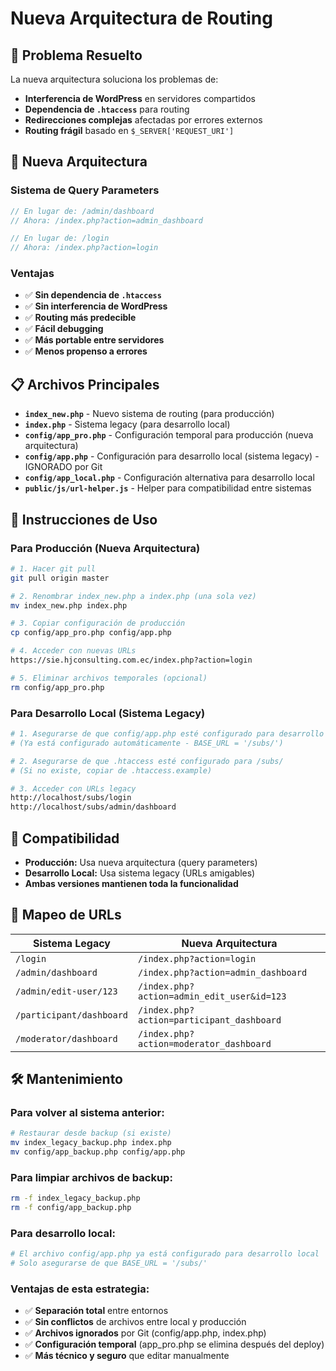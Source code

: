 # Nueva Arquitectura de Routing

## 🎯 **Problema Resuelto**

La nueva arquitectura soluciona los problemas de:
- **Interferencia de WordPress** en servidores compartidos
- **Dependencia de `.htaccess`** para routing
- **Redirecciones complejas** afectadas por errores externos
- **Routing frágil** basado en `$_SERVER['REQUEST_URI']`

## 🚀 **Nueva Arquitectura**

### **Sistema de Query Parameters**
```php
// En lugar de: /admin/dashboard
// Ahora: /index.php?action=admin_dashboard

// En lugar de: /login  
// Ahora: /index.php?action=login
```

### **Ventajas**
- ✅ **Sin dependencia de `.htaccess`**
- ✅ **Sin interferencia de WordPress**
- ✅ **Routing más predecible**
- ✅ **Fácil debugging**
- ✅ **Más portable entre servidores**
- ✅ **Menos propenso a errores**

## 📋 **Archivos Principales**

- **`index_new.php`** - Nuevo sistema de routing (para producción)
- **`index.php`** - Sistema legacy (para desarrollo local)
- **`config/app_pro.php`** - Configuración temporal para producción (nueva arquitectura)
- **`config/app.php`** - Configuración para desarrollo local (sistema legacy) - IGNORADO por Git
- **`config/app_local.php`** - Configuración alternativa para desarrollo local
- **`public/js/url-helper.js`** - Helper para compatibilidad entre sistemas

## 🔧 **Instrucciones de Uso**

### **Para Producción (Nueva Arquitectura)**
```bash
# 1. Hacer git pull
git pull origin master

# 2. Renombrar index_new.php a index.php (una sola vez)
mv index_new.php index.php

# 3. Copiar configuración de producción
cp config/app_pro.php config/app.php

# 4. Acceder con nuevas URLs
https://sie.hjconsulting.com.ec/index.php?action=login

# 5. Eliminar archivos temporales (opcional)
rm config/app_pro.php
```

### **Para Desarrollo Local (Sistema Legacy)**
```bash
# 1. Asegurarse de que config/app.php esté configurado para desarrollo
# (Ya está configurado automáticamente - BASE_URL = '/subs/')

# 2. Asegurarse de que .htaccess esté configurado para /subs/
# (Si no existe, copiar de .htaccess.example)

# 3. Acceder con URLs legacy
http://localhost/subs/login
http://localhost/subs/admin/dashboard
```

## 🔄 **Compatibilidad**

- **Producción:** Usa nueva arquitectura (query parameters)
- **Desarrollo Local:** Usa sistema legacy (URLs amigables)
- **Ambas versiones mantienen toda la funcionalidad**

## 📝 **Mapeo de URLs**

| Sistema Legacy | Nueva Arquitectura |
|---|---|
| `/login` | `/index.php?action=login` |
| `/admin/dashboard` | `/index.php?action=admin_dashboard` |
| `/admin/edit-user/123` | `/index.php?action=admin_edit_user&id=123` |
| `/participant/dashboard` | `/index.php?action=participant_dashboard` |
| `/moderator/dashboard` | `/index.php?action=moderator_dashboard` |

## 🛠️ **Mantenimiento**

### **Para volver al sistema anterior:**
```bash
# Restaurar desde backup (si existe)
mv index_legacy_backup.php index.php
mv config/app_backup.php config/app.php
```

### **Para limpiar archivos de backup:**
```bash
rm -f index_legacy_backup.php
rm -f config/app_backup.php
```

### **Para desarrollo local:**
```bash
# El archivo config/app.php ya está configurado para desarrollo local
# Solo asegurarse de que BASE_URL = '/subs/'
```

### **Ventajas de esta estrategia:**
- ✅ **Separación total** entre entornos
- ✅ **Sin conflictos** de archivos entre local y producción
- ✅ **Archivos ignorados** por Git (config/app.php, index.php)
- ✅ **Configuración temporal** (app_pro.php se elimina después del deploy)
- ✅ **Más técnico y seguro** que editar manualmente
